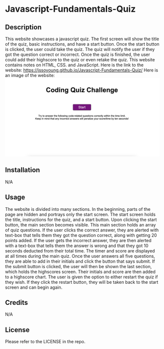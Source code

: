 # Javascript-Fundamentals-Quiz

## Description

This website showcases a javascript quiz. The first screen will show the title of the quiz, basic instructions, and have a start button. Once the start button is clicked, the user could take the quiz. The quiz will notify the user if they got the question correct or incorrect. Once the quiz is finished, the user could add their highscore to the quiz or even retake the quiz. This website contains notes on HTML, CSS. and JavaScript. 
Here is the link to the website: https://jssoyoung.github.io/Javascript-Fundamentals-Quiz/
Here is an image of the website: ![Portfolio](Assets/Images/javascript-quiz.png)

## Installation

N/A

## Usage

The website is divided into many sections. In the beginning, parts of the page are hidden and portrays only the start screen. The start screen holds the title, instructions for the quiz, and a start button. Upon clicking the start button, the main section becomes visible. This main section holds an array of quiz questions. If the user clicks the correct answer, they are alerted with text-box that tells them they got the question correct, along with getting 20 points added. If the user gets the incorrect answer, they are then alerted with a text-box that tells them the answer is wrong and that they got 10 seconds deducted from their total time. The timer and score are displayed at all times during the main quiz. Once the user answers all five questions, they are able to add in their initials and click the button that says submit. If the submit button is clicked, the user will then be shown the last section, which holds the highscores screen. Their initials and score are then added to a highscore chart. The user is given the option to either restart the quiz if they wish. If they click the restart button, they will be taken back to the start screen and can begin again.

## Credits

N/A 

## License

Please refer to the LICENSE in the repo.

